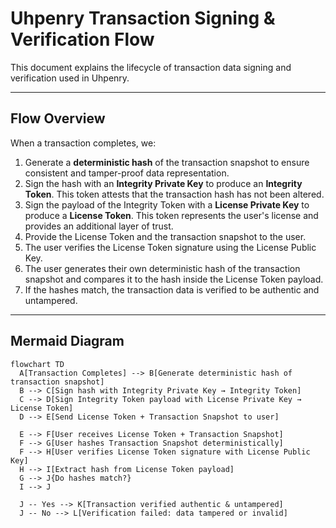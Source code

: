 # Uhpenry Transaction Signing & Verification Flow

This document explains the lifecycle of transaction data signing and verification used in Uhpenry.

---

## Flow Overview

When a transaction completes, we:

1. Generate a **deterministic hash** of the transaction snapshot to ensure consistent and tamper-proof data representation.
2. Sign the hash with an **Integrity Private Key** to produce an **Integrity Token**. This token attests that the transaction hash has not been altered.
3. Sign the payload of the Integrity Token with a **License Private Key** to produce a **License Token**. This token represents the user's license and provides an additional layer of trust.
4. Provide the License Token and the transaction snapshot to the user.
5. The user verifies the License Token signature using the License Public Key.
6. The user generates their own deterministic hash of the transaction snapshot and compares it to the hash inside the License Token payload.
7. If the hashes match, the transaction data is verified to be authentic and untampered.

---

## Mermaid Diagram

```mermaid
flowchart TD
  A[Transaction Completes] --> B[Generate deterministic hash of transaction snapshot]
  B --> C[Sign hash with Integrity Private Key → Integrity Token]
  C --> D[Sign Integrity Token payload with License Private Key → License Token]
  D --> E[Send License Token + Transaction Snapshot to user]

  E --> F[User receives License Token + Transaction Snapshot]
  F --> G[User hashes Transaction Snapshot deterministically]
  F --> H[User verifies License Token signature with License Public Key]
  H --> I[Extract hash from License Token payload]
  G --> J{Do hashes match?}
  I --> J

  J -- Yes --> K[Transaction verified authentic & untampered]
  J -- No --> L[Verification failed: data tampered or invalid]
```
